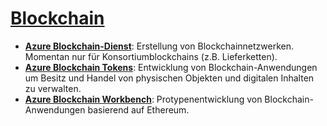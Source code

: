 # [Blockchain]

* **[Azure Blockchain-Dienst]**: Erstellung von Blockchainnetzwerken. Momentan nur für Konsortiumblockchains (z.B. Lieferketten).
* **[Azure Blockchain Tokens]**: Entwicklung von Blockchain-Anwendungen um Besitz und Handel von physischen Objekten und digitalen Inhalten zu verwalten. 
* **[Azure Blockchain Workbench]**: Protypenentwicklung von Blockchain-Anwendungen basierend auf Ethereum.

[Blockchain]: https://azure.microsoft.com/de-de/services/#blockchain
[Azure Blockchain-Dienst]: https://azure.microsoft.com/de-de/services/blockchain-service/
[Azure Blockchain Tokens]: https://azure.microsoft.com/en-us/services/blockchain-tokens/
[Azure Blockchain Workbench]: https://azure.microsoft.com/features/blockchain-workbench/